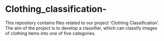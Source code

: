 # Clothing_classification-
This repository contains files related to our project 'Clothing Classification'. The aim of the project is to develop a classifier, which can classify images of clothing items into one of five categories.
